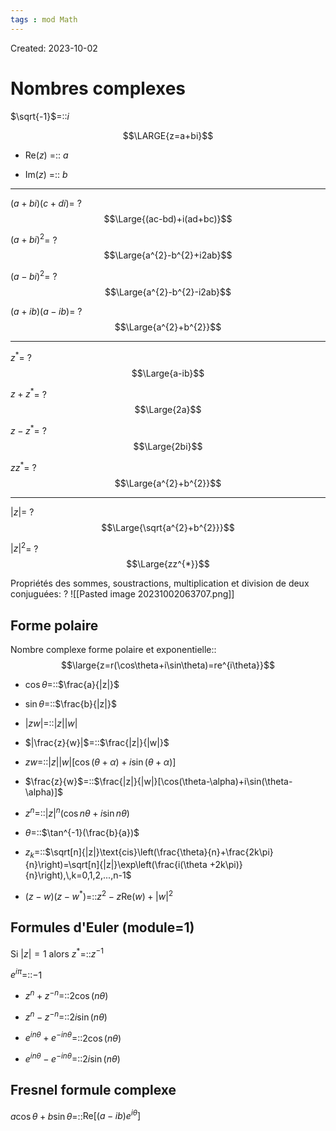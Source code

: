 ```yaml
---
tags : mod Math
---
```

Created: 2023-10-02

# Nombres complexes
$\sqrt{-1}$=::$i$
<!--SR:!2023-12-28,34,286-->

$$\LARGE{z=a+bi}$$
- Re($z$) =:: $a$
<!--SR:!2023-12-26,35,306-->
- Im($z$) =:: $b$
<!--SR:!2024-01-13,68,250-->

---
$(a+bi)(c+di)$=
?
$$\Large{(ac-bd)+i(ad+bc)}$$
<!--SR:!2023-11-22,2,226-->

$(a+bi)^{2}$=
?
$$\Large{a^{2}-b^{2}+i2ab}$$
<!--SR:!2023-11-26,10,250-->

$(a-bi)^{2}$=
?
$$\Large{a^{2}-b^{2}-i2ab}$$
<!--SR:!2023-12-05,11,230-->

$(a+ib)(a-ib)$=
?
$$\Large{a^{2}+b^{2}}$$
<!--SR:!2023-11-25,11,266-->

---

$z^{*}$=
?
$$\Large{a-ib}$$
<!--SR:!2023-11-25,9,291-->

$z+z^*$=
?
$$\Large{2a}$$
<!--SR:!2023-11-26,8,252-->

$z-z^{*}$=
?
$$\Large{2bi}$$
<!--SR:!2023-11-27,11,266-->

$zz^{*}$=
?
$$\Large{a^{2}+b^{2}}$$
<!--SR:!2023-12-05,15,230-->

---
$|z|$=
?
$$\Large{\sqrt{a^{2}+b^{2}}}$$
<!--SR:!2023-11-23,10,286-->

$|z|^{2}$=
?
$$\Large{zz^{*}}$$
<!--SR:!2023-12-16,19,246-->

Propriétés des sommes, soustractions, multiplication et division de deux conjuguées:
?
![[Pasted image 20231002063707.png]]
<!--SR:!2023-11-27,7,252-->

## Forme polaire
Nombre complexe forme polaire et exponentielle::$$\large{z=r(\cos\theta+i\sin\theta)=re^{i\theta}}$$
<!--SR:!2023-11-24,11,246-->

- $\cos\theta$=::$\frac{a}{|z|}$

- $\sin\theta$=::$\frac{b}{|z|}$

- $|zw|$=::$|z||w|$

- $|\frac{z}{w}|$=::$\frac{|z|}{|w|}$

- $zw$=::$|z||w|[\cos(\theta+\alpha)+i\sin(\theta+\alpha)]$

- $\frac{z}{w}$=::$\frac{|z|}{|w|}[\cos(\theta-\alpha)+i\sin(\theta-\alpha)]$

- $z^{n}$=::$|z|^{n}(\cos n\theta+i\sin n\theta)$

- $\theta$=::$\tan^{-1}(\frac{b}{a})$

- $z_{k}$=::$\sqrt[n]{|z|}\text{cis}\left(\frac{\theta}{n}+\frac{2k\pi}{n}\right)=\sqrt[n]{|z|}\exp\left(\frac{i(\theta +2k\pi)}{n}\right),\,k=0,1,2,...,n-1$

- $(z-w)(z-w^{*})$=::$z^{2}-z\text{Re}(w)+|w|^{2}$

## Formules d'Euler (module=1)
Si $|z|=1$ alors $z^{*}$=::$z^{-1}$

$e^{i\pi}$=::$-1$

- $z^{n}+z^{-n}$=::$2\cos(n\theta)$

- $z^{n}-z^{-n}$=::$2i\sin(n\theta)$

- $e^{in\theta}+e^{-in\theta}$=::$2\cos(n\theta)$

- $e^{in\theta}-e^{-in\theta}$=::$2i\sin(n\theta)$

## Fresnel formule complexe
$a\cos\theta+b\sin\theta$=::$\text{Re}[(a-ib)e^{i\theta}]$
